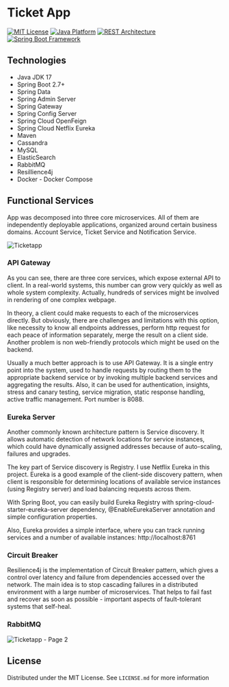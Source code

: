 # Ticket App
<a name="readme-top"></a>

[![MIT License][license-shield]][license-url]
[![Java Platform](https://img.shields.io/badge/platform-Java-blue.svg)](https://docs.oracle.com/en/java/)
[![REST Architecture](https://img.shields.io/badge/architecture-REST-5DADE2.svg)](http://www.vogella.com/tutorials/REST/article.html)
[![Spring Boot Framework](https://img.shields.io/badge/framework-Spring%20Boot-brightgreen.svg)](https://projects.spring.io/spring-boot/)

## Technologies
- Java JDK 17
- Spring Boot 2.7+
- Spring Data
- Spring Admin Server
- Spring Gateway
- Spring Config Server
- Spring Cloud OpenFeign
- Spring Cloud Netflix Eureka
- Maven
- Cassandra
- MySQL
- ElasticSearch
- RabbitMQ
- Resillience4j
- Docker - Docker Compose

## Functional Services
App was decomposed into three core microservices. All of them are independently deployable applications, organized around certain business domains.
Account Service, Ticket Service and Notification Service.

![Ticketapp](https://github.com/mertbesirli/ticket-app/assets/43350594/531b2d23-5ef1-4f87-8b61-febbd5220527)

### API Gateway

As you can see, there are three core services, which expose external API to client. In a real-world systems, this number can grow very quickly as well as whole system complexity. Actually, hundreds of services might be involved in rendering of one complex webpage.

In theory, a client could make requests to each of the microservices directly. But obviously, there are challenges and limitations with this option, like necessity to know all endpoints addresses, perform http request for each peace of information separately, merge the result on a client side. Another problem is non web-friendly protocols which might be used on the backend.

Usually a much better approach is to use API Gateway. It is a single entry point into the system, used to handle requests by routing them to the appropriate backend service or by invoking multiple backend services and aggregating the results.  Also, it can be used for authentication, insights, stress and canary testing, service migration, static response handling, active traffic management. Port number is 8088.

### Eureka Server

Another commonly known architecture pattern is Service discovery. It allows automatic detection of network locations for service instances, which could have dynamically assigned addresses because of auto-scaling, failures and upgrades.

The key part of Service discovery is Registry. I use Netflix Eureka in this project. Eureka is a good example of the client-side discovery pattern, when client is responsible for determining locations of available service instances (using Registry server) and load balancing requests across them.

With Spring Boot, you can easily build Eureka Registry with spring-cloud-starter-eureka-server dependency, @EnableEurekaServer annotation and simple configuration properties.

Also, Eureka provides a simple interface, where you can track running services and a number of available instances: http://localhost:8761

### Circuit Breaker

Resilience4j is the implementation of Circuit Breaker pattern, which gives a control over latency and failure from dependencies accessed over the network. The main idea is to stop cascading failures in a distributed environment with a large number of microservices. That helps to fail fast and recover as soon as possible - important aspects of fault-tolerant systems that self-heal.

### RabbitMQ

![Ticketapp - Page 2](https://github.com/mertbesirli/ticket-app/assets/43350594/c88089e4-8365-4451-921e-b3fede15c9bf)

<!-- LICENSE -->
## License

Distributed under the MIT License. See `LICENSE.md` for more information

[license-shield]: https://img.shields.io/badge/license-MIT%20License-green.svg
[license-url]: https://github.com/mertbesirli/ticket-app/blob/main/LICENSE
